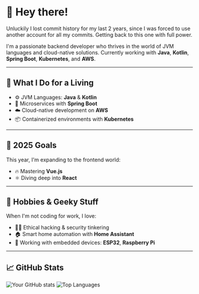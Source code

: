 # 👋 Hey there!

Unluckily I lost commit history for my last 2 years, since I was forced to use another account for all my commits. Getting back to this one with full power.

I'm a passionate backend developer who thrives in the world of JVM languages and cloud-native solutions. Currently working with **Java**, **Kotlin**, **Spring Boot**, **Kubernetes**, and **AWS**.

---

## 💼 What I Do for a Living
- ⚙️ JVM Languages: **Java** & **Kotlin**
- 🚀 Microservices with **Spring Boot**
- ☁️ Cloud-native development on **AWS**
- 📦 Containerized environments with **Kubernetes**

---

## 🎯 2025 Goals
This year, I'm expanding to the frontend world:

- 🔥 Mastering **Vue.js**
- ⚛️ Diving deep into **React**

---

## 🧠 Hobbies & Geeky Stuff
When I'm not coding for work, I love:

- 🧑‍💻 Ethical hacking & security tinkering
- 🏠 Smart home automation with **Home Assistant**
- 📡 Working with embedded devices: **ESP32**, **Raspberry Pi**

---

## 📈 GitHub Stats

![Your GitHub stats](https://github-readme-stats.vercel.app/api?username=mejmo&show_icons=true&theme=tokyonight)
![Top Languages](https://github-readme-stats.vercel.app/api/top-langs/?username=mejmo&layout=compact&theme=tokyonight)
